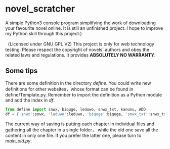 # novel_scratcher
A simple Python3 console program simplifying the work of downloading your favourite novel online. It is still an unfinished project.
I hope to improve my Python skill through this project:)

（Licensed under GNU GPL V2)
This project is only for web technology testing. Please respect the copyright of novels' authors and obey the related laws and regulations. It provides **ABSOLUTELY NO WARRANTY**.
## Some tips
There are some definition in the directory *define*. You could write new definitions for other websites，whose format can be found in define/Template.py. Remember to import the definition as a Python module and add the index in *df*.

```Python
from define import snwx, biquge, leduwo, snwx_txt, kanunu, ADD
df = {'snwx':snwx, 'leduwo':leduwo, 'biquge':biquge, 'snwx_txt':snwx_txt, 'kanunu':kanunu, 'NEWITEM':NEWITEM}
```

The current way of saving is putting each chapter in individual files and gathering all the chapter in a single folder， while the old one save all the content in only one file. If you prefer the latter one, please turn to *main_old.py*.

